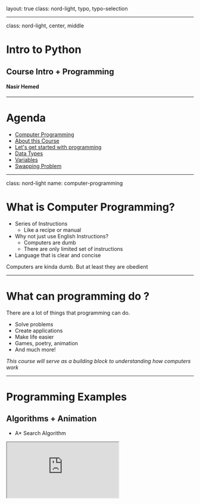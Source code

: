 layout: true
class: nord-light, typo, typo-selection 

---
class: nord-light, center, middle
# Intro to Python
## Course Intro + Programming
#### Nasir Hemed

---
# Agenda

- [Computer Programming](#computer-programming)
- [About this Course](#course)
- [Let's get started with programming](#programming)
- [Data Types](#data-types)
- [Variables](#variables)
- [Swapping Problem](#swapping-problem)

---

class: nord-light
name: computer-programming

# What is Computer Programming?

- Series of Instructions 
  - Like a recipe or manual
- Why not just use English Instructions?
  - Computers are dumb
  - There are only limited set of instructions
- Language that is clear and concise

Computers are kinda dumb. But at least they are obedient

---

# What can programming do ?

There are a lot of things that programming can do. 

- Solve problems
- Create applications
- Make life easier 
- Games, poetry, animation
- And much more!

*This course will serve as a building block to understanding how computers work*

---

# Programming Examples

## Algorithms + Animation

- A* Search Algorithm
<div class="wrap"> 
<iframe class="frame" src="https://jakedeichert.github.io/wasm-astar/">

<div>

---

# Programming Examples

## Someone to help you out

- Machine Learning Text Generator

<div class="wrap"> 
<iframe class="frame" height="600px" src="https://bellard.org/textsynth/">

<div>


---

name: course

# About this Course

**Questions or Comments?** Let me know!

**Prerequisites**: Little or no programming experience assumed.

### Goals
- How to make computer solve problems
- Programming in Python
- Designing programs and application

---

# Course Logistics

## Course Delivery
- First hour: Lecture content and slides
- Second hour: In class excercises and lab

---

# Grading + Assignments
- Excercises
  - Attendance
  - In class excercises
- Assignments
  - 4 Assignments
  - Due dates TBD
- Tests
  - Two Term tests: Midterm and Final
---
# Important Links

## Links we will be referring to

- [Course Website](https://nasirhemed.github.io/python-intro/)
    - Lecture Slides
    - Additional Notes
- [Google Classroom](https://classroom.google.com/c/MjYyNTU1MDYyMDU1)
  - Announcements
  - Grades
  - Assignemnts
- [Wing IDE](https://wingware.com/)
  - Install python editing software
  - Run code
- and other links...

---
name: programming
# Let's get started with programming

```python
if __name__ == '__main__':
    print("Hello World")
```

- Printing things out: `print("Hello World")`
  - You can use either single ('hello') or double quotes ("hello")
  - `print('hmm "this is interesting"')`
  - `print("my name's Nasir")`

---
# What is Print ?

- Print is a function 
  - You call it by specifying arguments
- `print("Hello World")`
  - Here, `"Hello World"` is an argument
- `print("arg1", " arg2", "arg3")`
  - Here, the values that are passed in the print function are 
    - "arg1"
    - "arg2"
    - "arg3"

---
name: data-types
# Data Types

- Python can use different types of data
  - They can be integers (int), decimals (float)
  - They can be text (strings) like the ones we printed before
  - They can be booleans (True, False)

---

# Python as a Calculator

- We can use python as a calculator
  - Use the shell to enter calculator commands

```python 
>>> 9 + 1 # Addition
10
>>> 9 - 1 # Subtraction 
8
>>> 9 * 10 # Multiplication
90
>>> 9**3 # Exponentiation
729
>>> 9 / 4 # Division
2.25
>>> 9 // 4 # Integer Divsion
2
>>> 9 % 4 # Remainder
1
```
  <!-- - Operators used:
    - \+ (addition)
    - \- (subtraction)
    - \* (multiplication)
    - \*\* (exponentiation)
    - / (division) and // (integer division)
    - % (remainder)
  - e.g: 9 + 10 in the shell gives 21   -->


---
name: variables
# Variables

Variables are like math variables.  

- E.g: In math, we say "let x = 5 or suppose x = 5"
  - then x + 4 will be 9
- Python is very similar
  - However, the values can change as much as we want it to
  - we can say `x = 1` at one point and then `x = 5` at another point


---
 
# Assigning Variables

## Assignment statement
If we want to create a variable in python, we do it like so
```python
variable = value
```
---

# Examples
```python
x = 5 
x = 2 + 3
```

Once we assign a variable, we can use that later. But the value represented will be the last assigned value.

--
Steps the computer takes:
- Evaluate the expression on the right-hand side to get a result
- Store that result in memory and refer to it as "x"

---
# Quiz

What is the value of x after the execution of this code?

--
```python
x = 37
x = x - 2
x = 20
```
--

1. 39
2. 22
3. 35
4. 20
5. 18

---

# Quiz Result

The answer is 20. But why?

--

- `x = 37`
  -  Assigns x to become 37  
--

- `x = x - 2`
  -  Evaluating the right hand becomes 37 - 2 which is 35
--

- `x = 20`
  -  x is assigned to 20


--

- What happens to 37 and 35?  
--

  - Well they are just dumped out and forgotten

---
# Naming Conventions

- You can use any length of names and letters to name a variable
- We usually use meaningful names for variables
  - `name = "Nasir"`
  - `course = "Intro to Python"`
  - `students = 5`


--
Sometimes, variable names can have more than one word
```python
thisisavariable = "hard to know what it says"
thisIsAVariable = "This is camelCase"
tHiSIsAVaRIaBLe = "This is madness"
this_is_a_variable = "That's the way I like to see"
```
---
class: nord-dark, center, middle
name: swapping-problem

# Swapping Problem

---
# Swapping Problem
Here's an interesting problem.

My favourite game is zelda  

John's favourite game is mario

So I write in python:
```python 
nasir_fave_game = 'mario'
john_fave_game = 'zelda'
```

Yikes! I made a mistake.

How can I fix this?

---
# Swapping Problem

What I originally wrote:
```python 
nasir_fave_game = 'mario'
john_fave_game = 'zelda'
```

My fix:
```python 
nasir_fave_game = john_fave_game
john_fave_game = nasir_fave_game
```
Will this work ? 

---
# Swapping Problem

The solution to this would involve a temporary variable.
```python 
nasir_fave_game = 'mario'
john_fave_game = 'zelda'
```

Swapping these two:
```python
*temp = nasir_fave_game
nasir_fave_game = john_fave_game
*john_fave_game = temp
```

